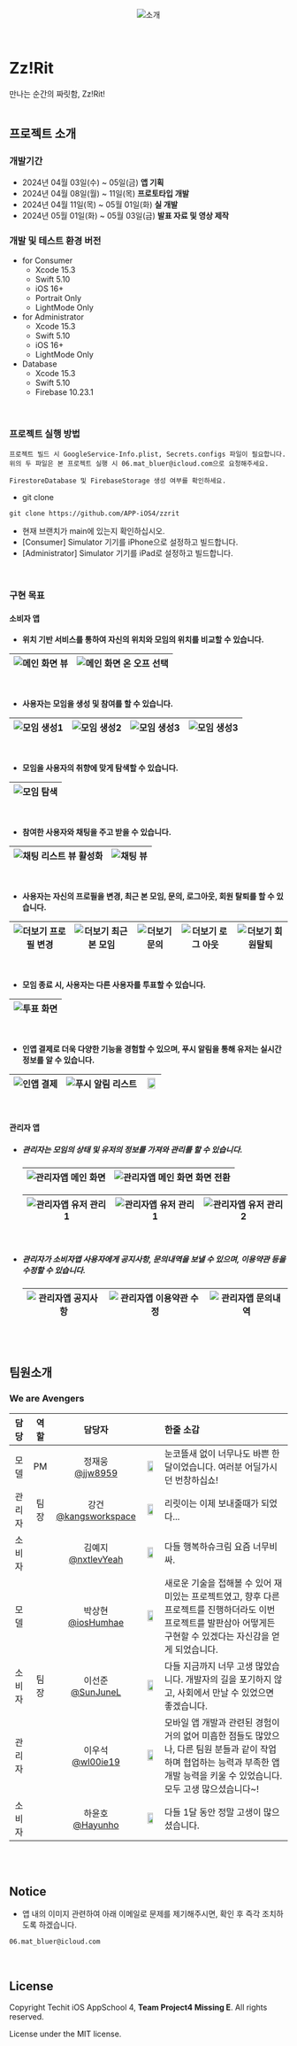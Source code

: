 <center>

![소개](./img/readmeTitle/readme_title3.png)

</center>

<br>

# Zz!Rit
만나는 순간의 짜릿함, Zz!Rit!
<br>
<br>

## 프로젝트 소개
### 개발기간
- 2024년 04월 03일(수) ~ 05일(금) <b>앱 기획</b>
- 2024년 04월 08일(월) ~ 11일(목) <b>프로토타입 개발</b>
- 2024년 04월 11일(목) ~ 05월 01일(화) <b>실 개발</b>
- 2024년 05월 01일(화) ~ 05월 03일(금) <b>발표 자료 및 영상 제작</b>


### 개발 및 테스트 환경 버전
- for Consumer
    - Xcode 15.3
    - Swift 5.10
    - iOS 16+
    - Portrait Only
    - LightMode Only
- for Administrator
    - Xcode 15.3
    - Swift 5.10
    - iOS 16+
    - LightMode Only
- Database
    - Xcode 15.3
    - Swift 5.10
    - Firebase 10.23.1
<br>

### 프로젝트 실행 방법
```
프로젝트 빌드 시 GoogleService-Info.plist, Secrets.configs 파일이 필요합니다.
위의 두 파일은 본 프로젝트 실행 시 06.mat_bluer@icloud.com으로 요청해주세요.

FirestoreDatabase 및 FirebaseStorage 생성 여부를 확인하세요.
```
- git clone
```
git clone https://github.com/APP-iOS4/zzrit
```
- 현재 브랜치가 main에 있는지 확인하십시오.
- [Consumer] Simulator 기기를 iPhone으로 설정하고 빌드합니다.
- [Administrator] Simulator 기기를 iPad로 설정하고 빌드합니다.
<br>

### 구현 목표
#### 소비자 앱
 - <b> 위치 기반 서비스를 통하여 자신의 위치와 모임의 위치를 비교할 수 있습니다. </b>

  | ![메인 화면 뷰](./img/GIF/MainView1.gif) | ![메인 화면 온 오프 선택](./img/GIF/MainView2.gif) | 
  |--|--|

<br>

 - <b> 사용자는 모임을 생성 및 참여를 할 수 있습니다. </b>

  | ![모임 생성1](./img/GIF/RoomCreateView1.gif) | ![모임 생성2](./img/GIF/RoomCreateView2.gif) | ![모임 생성3](./img/GIF/RoomCreateView3.gif) |  ![모임 생성3](./img/GIF/ParticipateView.gif) |
  |--|--|--|--|

<br>

 - <b> 모임을 사용자의 취향에 맞게 탐색할 수 있습니다. </b>

  | ![모임 탐색](./img/GIF/SearchView.gif) | 
  |--|

<br>

 - <b> 참여한 사용자와 채팅을 주고 받을 수 있습니다. </b>

  | ![채팅 리스트 뷰 활성화](./img/GIF/ChatListView.gif) | ![채팅 뷰](./img/GIF/ChattingView.gif) | 
  |--|--|

<br>

 - <b> 사용자는 자신의 프로필을 변경, 최근 본 모임, 문의, 로그아웃, 회원 탈퇴를 할 수 있습니다. </b>

 | ![더보기 프로필 변경](./img/GIF/MoreInfoView_ChangeProfile.gif) | ![더보기 최근 본 모임](./img/GIF/MoreInfoView_Recent.gif) | ![더보기 문의](./img/GIF/MoreInfoView_Contact.gif) | ![더보기 로그 아웃](./img/GIF/MoreInfoView_Logout.gif) | ![더보기 회원탈퇴](./img/GIF/MoreInfoView_Secession.gif) |
  |--|--|--|--|--|

<br>

 - <b> 모임 종료 시, 사용자는 다른 사용자를 투표할 수 있습니다. </b>

  | ![투표 화면](./img/GIF/VoteView.gif) |
  |--|

<br>

 - <b> 인앱 결제로 더욱 다양한 기능을 경험할 수 있으며, 푸시 알림을 통해 유저는 실시간 정보를 알 수 있습니다. </b>

  |![인앱 결제](./img/GIF/PurchaseView.gif) | ![푸시 알림 리스트](./img/GIF/PushView.gif) | <img src="./img/GIF/BackgroundPushView.gif" width="85%"/> |
  |--|--|--|


<br>

#### 관리자 앱
- ##### 관리자는 모임의 상태 및 유저의 정보를 가져와 관리를 할 수 있습니다.
 
  |![관리자앱 메인 화면](./img/GIF/Admin/MainView.gif) | ![관리자앱 메인 화면 화면 전환](./img/GIF/Admin/MainView_Landscape.gif) |
  |--|--|

  | ![관리자앱 유저 관리1](./img/GIF/Admin/RoomView.gif) | ![관리자앱 유저 관리1](./img/GIF/Admin/UserView1.gif) | ![관리자앱 유저 관리2](./img/GIF/Admin/UserView2.gif) |
  |--|--|--|

<br>

- ##### 관리자가 소비자앱 사용자에게 공지사항, 문의내역을 보낼 수 있으며, 이용약관 등을 수정할 수 있습니다.

  | ![관리자앱 공지사항](./img/GIF/Admin/Notification.gif) | ![관리자앱 이용약관 수정](./img/GIF/Admin/ChangeTermOfUseView.gif) | ![관리자앱 문의내역](./img/GIF/Admin/ContactView.gif) |
  |--|--|--|

<br>

<!--

|담당자|구현내용|
|:---:|:---:|
|누구누구|뭘 하셨나요?|
|누구누구|뭘 하셨나요?|
|누구누구|뭘 하셨나요?|
|누구누구|뭘 하셨나요?|
|누구누구|뭘 하셨나요?|
|누구누구|뭘 하셨나요?|
|누구누구|뭘 하셨나요?|

<br>
-->
<br>

## 팀원소개
### We are Avengers
|담당|역할|담당자||한줄 소감|
|:---:|:---:|:---:|:---:|:---|
|모델|PM|정재웅<br>[@jjw8959](https://github.com/jjw8959)|<img src="https://avatars.githubusercontent.com/u/76551806?v=4" width="70%">|눈코뜰새 없이 너무나도 바쁜 한달이었습니다. 여러분 어딜가시던 번창하십쇼!|
|관리자|팀장|강건<br>[@kangsworkspace](https://github.com/kangsworkspace)|<img src="https://avatars.githubusercontent.com/u/141600830?v=4" width="70%">|리릿이는 이제 보내줄때가 되었다...|
|소비자||김예지<br>[@nxtlevYeah](https://github.com/nxtlevYeah)|<img src="https://avatars.githubusercontent.com/u/53979393?v=4" width="70%">|다들 행복하슈크림 요즘 너무비싸.|
|모델||박상현<br>[@iosHumhae](https://github.com/iosHumhae)|<img src="https://avatars.githubusercontent.com/u/104145414?v=4" width="70%">|새로운 기술을 접해볼 수 있어 재미있는 프로젝트였고, 향후 다른 프로젝트를 진행하더라도 이번 프로젝트를 발판삼아 어떻게든 구현할 수 있겠다는 자신감을 얻게 되었습니다.|
|소비자|팀장|이선준<br>[@SunJuneL](https://github.com/SunJuneL)|<img src="https://avatars.githubusercontent.com/u/115583150?v=4" width="70%">| 다들 지금까지 너무 고생 많았습니다. 개발자의 길을 포기하지 않고, 사회에서 만날 수 있었으면 좋겠습니다.|
|관리자||이우석<br>[@wl00ie19](https://github.com/wl00ie19)|<img src="https://avatars.githubusercontent.com/u/111495636?v=4" width="70%">|모바일 앱 개발과 관련된 경험이 거의 없어 미흡한 점들도 많았으나, 다른 팀원 분들과 같이 작업하며 협업하는 능력과 부족한 앱 개발 능력을 키울 수 있었습니다. 모두 고생 많으셨습니다~!|
|소비자||하윤호<br>[@Hayunho](https://github.com/Hayunho)|<img src="https://avatars.githubusercontent.com/u/101854288?v=4" width="70%">|다들 1달 동안 정말 고생이 많으셨습니다.|

<br>
<br>

## Notice
- 앱 내의 이미지 관련하여 아래 이메일로 문제를 제기해주시면, 확인 후 즉각 조치하도록 하겠습니다.
```
06.mat_bluer@icloud.com
```
<br>

## License
Copyright Techit iOS AppSchool 4, <b>Team Project4 Missing E</b>. All rights reserved.

License under the MIT license.
